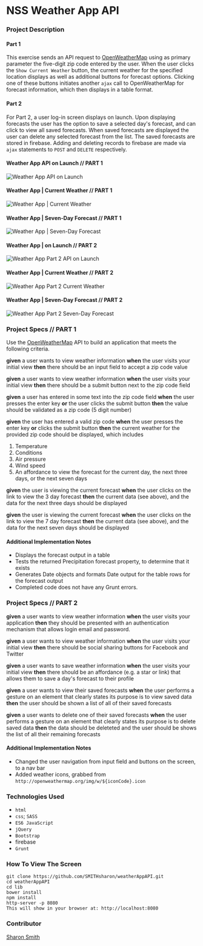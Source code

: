 # NSS Weather App API

### Project Description 
#### Part 1
This exercise sends an API request to [OpenWeatherMap](http://openweathermap.org/API) using as primary parameter the five-digit zip code entered by the user. When the user clicks the `Show Current Weather` button, the current weather for the specified location displays as well as additional buttons for forecast options. Clicking one of these buttons initiates another `ajax` call to OpenWeatherMap for forecast information, which then displays in a table format. 


#### Part 2
For Part 2, a user log-in screen displays on launch. Upon displaying forecasts the user has the option to save a selected day's forecast, and can click to view all saved forecasts. When saved forecasts are displayed the user can delete any selected forecast from the list. The saved forecasts are stored in firebase. Adding and deleting records to firebase are made via `ajax` statements to `POST` and `DELETE` respectively. 

#### Weather App API on Launch // PART 1
![Weather App API on Launch](https://raw.githubusercontent.com/SMITHsharon/weatherAppAPI/screens/screens/Weather%20App%20on%20Launch.png)

#### Weather App | Current Weather // PART 1
![Weather App | Current Weather](https://raw.githubusercontent.com/SMITHsharon/weatherAppAPI/screens/screens/Weather%20App%20%7C%20Current%20Weather.png)

#### Weather App | Seven-Day Forecast // PART 1
![Weather App | Seven-Day Forecast](https://raw.githubusercontent.com/SMITHsharon/weatherAppAPI/weather/screens/Weather%20App%20%7C%20Seven-Day%20Forecast.png)

#### Weather App | on Launch // PART 2
![Weather App Part 2 API on Launch](https://raw.githubusercontent.com/SMITHsharon/weatherAppAPI/master/screens/Weather%20App2%20on%20Launch.png)

#### Weather App | Current Weather // PART 2
![Weather App Part 2 Current Weather](https://raw.githubusercontent.com/SMITHsharon/weatherAppAPI/master/screens/Weather%20App2%20%7C%20Current%20Weather.png)

#### Weather App | Seven-Day Forecast // PART 2
![Weather App Part 2 Seven-Day Forecast](https://raw.githubusercontent.com/SMITHsharon/weatherAppAPI/master/screens/Weather%20App2%20%7C%20Seven-Day%20Forecast.png)


### Project Specs // PART 1
Use the [OpenWeatherMap](http://openweathermap.org/API) API to build an application that meets the following criteria.

**given** a user wants to view weather information
**when** the user visits your initial view
**then** there should be an input field to accept a zip code value

**given** a user wants to view weather information
**when** the user visits your initial view
**then** there should be a submit button next to the zip code field

**given** a user has entered in some text into the zip code field
**when** the user presses the enter key
**or** the user clicks the submit button
**then** the value should be validated as a zip code (5 digit number)

**given** the user has entered a valid zip code
**when** the user presses the enter key
**or** clicks the submit button
**then** the current weather for the provided zip code should be displayed, which includes

1. Temperature
1. Conditions
1. Air pressure
1. Wind speed
1. An affordance to view the forecast for the current day, the next three days, or the next seven days

**given** the user is viewing the current forecast
**when** the user clicks on the link to view the 3 day forecast
**then** the current data (see above), and the data for the next three days should be displayed

**given** the user is viewing the current forecast
**when** the user clicks on the link to view the 7 day forecast
**then** the current data (see above), and the data for the next seven days should be displayed

#### Additional Implementation Notes
- Displays the forecast output in a table
- Tests the returned Precipitation forecast property, to determine that it exists
- Generates Date objects and formats Date output for the table rows for the forecast output
- Completed code does not have any Grunt errors.


### Project Specs // PART 2
**given** a user wants to view weather information
**when** the user visits your application
**then** they should be presented with an authentication mechanism that allows login email and password.

**given** a user wants to view weather information
**when** the user visits your initial view
**then** there should be social sharing buttons for Facebook and Twitter

**given** a user wants to save weather information
**when** the user visits your initial view
**then** there should be an affordance (e.g. a star or link) that allows them to save a day's forecast to their profile

**given** a user wants to view their saved forecasts
**when** the user performs a gesture on an element that clearly states its purpose is to view saved data
**then** the user should be shown a list of all of their saved forecasts

**given** a user wants to delete one of their saved forecasts
**when** the user performs a gesture on an element that clearly states its purpose is to delete saved data
**then** the data should be deleteted and the user should be shows the list of all their remaining forecasts

#### Additional Implementation Notes
- Changed the user navigation from input field and buttons on the screen, to a nav bar
- Added weather icons, grabbed from `http://openweathermap.org/img/w/${iconCode}.icon`


### Technologies Used
- `html`
- `css`; `SASS`
- `ES6 JavaScript`
- `jQuery`
- `Bootstrap`
- firebase
- `Grunt`


### How To View The Screen 
```
git clone https://github.com/SMITHsharon/weatherAppAPI.git
cd weatherAppAPI
cd lib
bower install
npm install
http-server -p 8080
This will show in your browser at: http://localhost:8080
```


### Contributor
[Sharon Smith](https://github.com/SMITHsharon)

